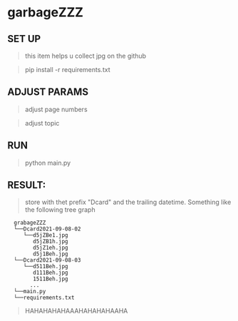 # garbageZZZ
## SET UP
> this item helps u collect jpg on the github

> pip install -r requirements.txt

## ADJUST PARAMS
> adjust page numbers

> adjust topic

## RUN
> python main.py

## RESULT:
> store with thet prefix "Dcard" and the trailing datetime. Something like the following tree graph

```
  grabageZZZ
  └──Dcard2021-09-08-02
     └──d5jZBe1.jpg
        d5jZB1h.jpg
        d5jZ1eh.jpg
        d5j1Beh.jpg
  └──Dcard2021-09-08-03
     └──d511Beh.jpg
        d111Beh.jpg
        1511Beh.jpg
       ...
  └──main.py
  └──requirements.txt
```

> HAHAHAHAHAAAHAHAHAHAAHA